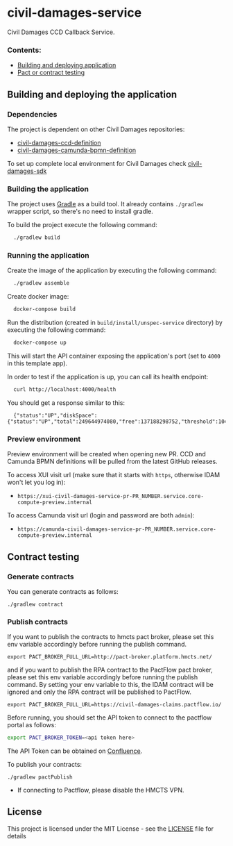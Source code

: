 # civil-damages-service

Civil Damages CCD Callback Service.

### Contents:
- [Building and deploying application](#building-and-deploying-the-application)
- [Pact or contract testing](#pact-or-contract-testing)

## Building and deploying the application

### Dependencies

The project is dependent on other Civil Damages repositories:
- [civil-damages-ccd-definition](https://github.com/hmcts/civil-damages-ccd-definition)
- [civil-damages-camunda-bpmn-definition](https://github.com/hmcts/civil-damages-camunda-bpmn-definition)

To set up complete local environment for Civil Damages check [civil-damages-sdk](https://github.com/hmcts/civil-damages-sdk)

### Building the application

The project uses [Gradle](https://gradle.org) as a build tool. It already contains
`./gradlew` wrapper script, so there's no need to install gradle.

To build the project execute the following command:

```bash
  ./gradlew build
```

### Running the application

Create the image of the application by executing the following command:

```bash
  ./gradlew assemble
```

Create docker image:

```bash
  docker-compose build
```

Run the distribution (created in `build/install/unspec-service` directory)
by executing the following command:

```bash
  docker-compose up
```

This will start the API container exposing the application's port
(set to `4000` in this template app).

In order to test if the application is up, you can call its health endpoint:

```bash
  curl http://localhost:4000/health
```

You should get a response similar to this:

```
  {"status":"UP","diskSpace":{"status":"UP","total":249644974080,"free":137188298752,"threshold":10485760}}
```

### Preview environment

Preview environment will be created when opening new PR.
CCD and Camunda BPMN definitions will be pulled from the latest GitHub releases.

To access XUI visit url (make sure that it starts with `https`, otherwise IDAM won't let you log in):
- `https://xui-civil-damages-service-pr-PR_NUMBER.service.core-compute-preview.internal`

To access Camunda visit url (login and password are both `admin`):
- `https://camunda-civil-damages-service-pr-PR_NUMBER.service.core-compute-preview.internal`

## Contract testing

### Generate contracts

You can generate contracts as follows:

```
./gradlew contract
```

### Publish contracts

If you want to publish the contracts to hmcts pact broker, please set this env variable accordingly before running the publish command.
```
export PACT_BROKER_FULL_URL=http://pact-broker.platform.hmcts.net/
```
and if you want to publish the RPA contract to the PactFlow pact broker, please set this env variable accordingly before running the publish command.
By setting your env variable to this, the IDAM contract will be ignored and only the RPA contract will be published to PactFlow.
```
export PACT_BROKER_FULL_URL=https://civil-damages-claims.pactflow.io/
```
Before running, you should set the API token to connect to the pactflow portal as follows:

```bash
export PACT_BROKER_TOKEN=<api token here>
```
The API Token can be obtained on [Confluence](https://tools.hmcts.net/confluence/display/CU/Pactflow).

To publish your contracts:
```
./gradlew pactPublish
```

* If connecting to Pactflow, please disable the HMCTS VPN.

## License
This project is licensed under the MIT License - see the [LICENSE](LICENSE) file for details

